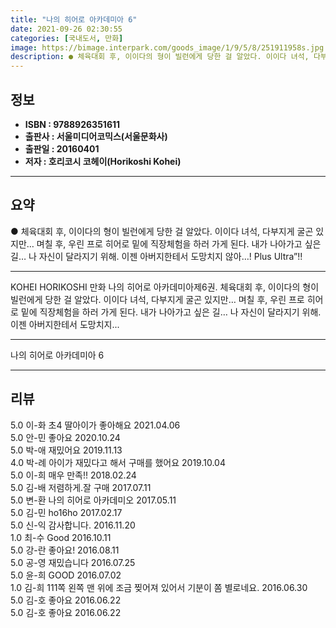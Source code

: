 ```yaml
---
title: "나의 히어로 아카데미아 6"
date: 2021-09-26 02:30:55
categories: [국내도서, 만화]
image: https://bimage.interpark.com/goods_image/1/9/5/8/251911958s.jpg
description: ● 체육대회 후, 이이다의 형이 빌런에게 당한 걸 알았다. 이이다 녀석, 다부지게 굴곤 있지만… 며칠 후, 우린 프로 히어로 밑에 직장체험을 하러 가게 된다. 내가 나아가고 싶은 길… 나 자신이 달라지기 위해. 이젠 아버지한테서 도망치지 않아…! Plus Ultra”!!
---
```


## **정보**

- **ISBN : 9788926351611**
- **출판사 : 서울미디어코믹스(서울문화사)**
- **출판일 : 20160401**
- **저자 : 호리코시 코헤이(Horikoshi Kohei)**

------



## **요약**

●  체육대회 후, 이이다의 형이 빌런에게 당한 걸 알았다. 이이다 녀석, 다부지게 굴곤 있지만… 며칠 후, 우린 프로 히어로 밑에 직장체험을 하러 가게 된다. 내가 나아가고 싶은 길… 나 자신이 달라지기 위해. 이젠 아버지한테서 도망치지 않아…! Plus Ultra”!!

------

KOHEI HORIKOSHI 만화 나의 히어로 아카데미아제6권. 체육대회 후, 이이다의 형이 빌런에게 당한 걸 알았다.  이이다 녀석, 다부지게 굴곤 있지만… 며칠 후, 우린  프로 히어로 밑에 직장체험을 하러 가게 된다.  내가 나아가고 싶은 길… 나 자신이 달라지기 위해.  이젠 아버지한테서 도망치지... 

------


나의 히어로 아카데미아 6 

------


## **리뷰** 

5.0 이-화 초4 딸아이가 좋아해요 2021.04.06 <br/>5.0 안-민 좋아요 2020.10.24 <br/>5.0 박-애 재밌어요 2019.11.13 <br/>4.0 박-례 아이가 재밌다고 해서 구매를 했어요  2019.10.04 <br/>5.0 이-희 매우 만족!! 2018.02.24 <br/>5.0 김-배 저렴하게.잘 구매 2017.07.11 <br/>5.0 변-환 나의 히어로 아카데미오 2017.05.11 <br/>5.0 김-민 ho16ho 2017.02.17 <br/>5.0 신-익 감사합니다. 2016.11.20 <br/>1.0 최-수 Good 2016.10.11 <br/>5.0 강-란 좋아요! 2016.08.11 <br/>5.0 공-영 재밌습니다 2016.07.25 <br/>5.0 윤-희 GOOD 2016.07.02 <br/>1.0 김-희 111쪽 왼쪽 맨 위에 조금 찢어져 있어서 기분이 쫌 별로네요. 2016.06.30 <br/>5.0 김-호 좋아요 2016.06.22 <br/>5.0 김-호 좋아요 2016.06.22 <br/>